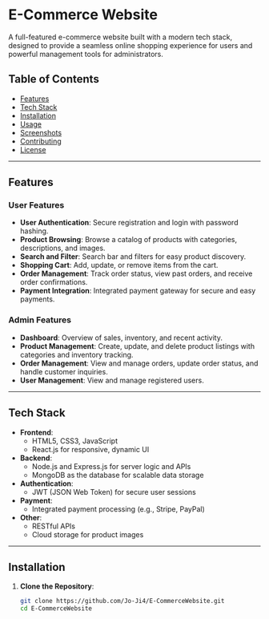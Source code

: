 # E-Commerce Website

A full-featured e-commerce website built with a modern tech stack, designed to provide a seamless online shopping experience for users and powerful management tools for administrators.

## Table of Contents

- [Features](#features)
- [Tech Stack](#tech-stack)
- [Installation](#installation)
- [Usage](#usage)
- [Screenshots](#screenshots)
- [Contributing](#contributing)
- [License](#license)

---

## Features

### User Features
- **User Authentication**: Secure registration and login with password hashing.
- **Product Browsing**: Browse a catalog of products with categories, descriptions, and images.
- **Search and Filter**: Search bar and filters for easy product discovery.
- **Shopping Cart**: Add, update, or remove items from the cart.
- **Order Management**: Track order status, view past orders, and receive order confirmations.
- **Payment Integration**: Integrated payment gateway for secure and easy payments.

### Admin Features
- **Dashboard**: Overview of sales, inventory, and recent activity.
- **Product Management**: Create, update, and delete product listings with categories and inventory tracking.
- **Order Management**: View and manage orders, update order status, and handle customer inquiries.
- **User Management**: View and manage registered users.

---

## Tech Stack

- **Frontend**:
  - HTML5, CSS3, JavaScript
  - React.js for responsive, dynamic UI
- **Backend**:
  - Node.js and Express.js for server logic and APIs
  - MongoDB as the database for scalable data storage
- **Authentication**:
  - JWT (JSON Web Token) for secure user sessions
- **Payment**:
  - Integrated payment processing (e.g., Stripe, PayPal)
- **Other**:
  - RESTful APIs
  - Cloud storage for product images

---

## Installation

1. **Clone the Repository**:
   ```bash
   git clone https://github.com/Jo-Ji4/E-CommerceWebsite.git
   cd E-CommerceWebsite

